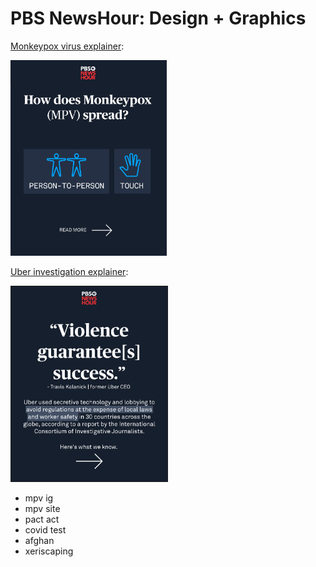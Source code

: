 # PBS NewsHour: Design + Graphics 

<a href="https://www.instagram.com/p/CgfcOECMGb4/">Monkeypox virus explainer</a>:      


<a href="https://www.instagram.com/p/CgfcOECMGb4/">
  <kbd><img src="images/mpv-ig.jpg" alt="how monkeypox spreads graphic" width="250px"/></kbd>
</a>


<a href="https://www.instagram.com/p/Cf9pnajFWp8/?utm_source=ig_web_copy_link">Uber investigation explainer</a>:      


<a href="https://www.instagram.com/p/Cf9pnajFWp8/?utm_source=ig_web_copy_link">
<img src="images/uber.png" alt="uber graphic" width="250px" border="1px solid white"/>
</a>

- mpv ig
- mpv site
- pact act
- covid test
- afghan
- xeriscaping
